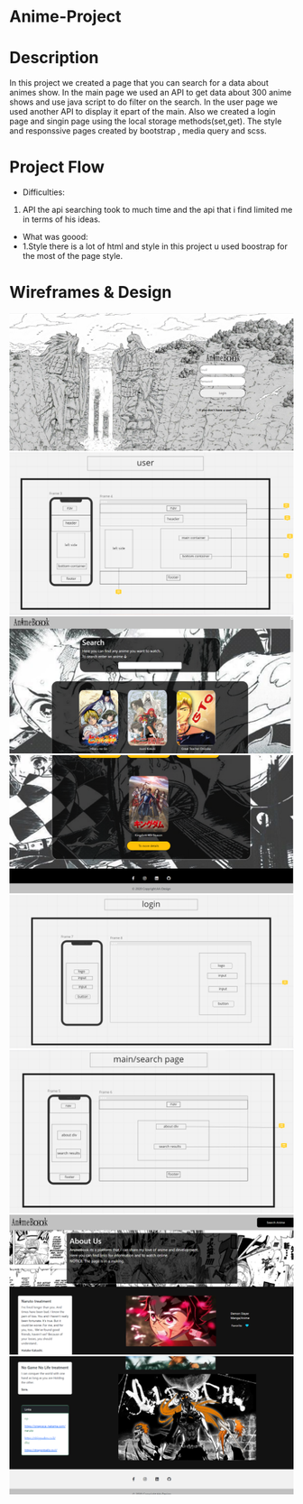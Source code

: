 # Anime-Project
# Description
In this project we created a page that you can search for a data about animes show.
In the main page we used an API to get data about 300 anime shows and use java script to do filter on the search.
In the user page we used another API to display it epart of the main.
Also we created a login page and singin page using the local storage methods(set,get).
The style and responssive pages created by bootstrap , media query and scss.
# Project Flow
* Difficulties:
1. API the api searching took to much time and the api that i find limited me in terms of his ideas.
* What was goood:
* 1.Style there is a lot of html and style in this project u used boostrap for the most of the page style.
# Wireframes & Design
![Wireframe - 1](https://github.com/avishayavr/Anime-Project/blob/main/screen%20shots%20two/screenshotlogin.png)
![Wireframe - 1](https://github.com/avishayavr/Anime-Project/blob/main/screen%20shots%20two/screenshotone.png)
![Wireframe - 1](https://github.com/avishayavr/Anime-Project/blob/main/screen%20shots%20two/screenshotsearch.png)
![Wireframe - 1](https://github.com/avishayavr/Anime-Project/blob/main/screen%20shots%20two/screenshotsearchtwo.png)
![Wireframe - 1](https://github.com/avishayavr/Anime-Project/blob/main/screen%20shots%20two/screenshotthree.png)
![Wireframe - 1](https://github.com/avishayavr/Anime-Project/blob/main/screen%20shots%20two/screenshottwo.png)
![Wireframe - 1](https://github.com/avishayavr/Anime-Project/blob/main/screen%20shots%20two/screenshotuser.png)
![Wireframe - 1](https://github.com/avishayavr/Anime-Project/blob/main/screen%20shots%20two/screenshotusertwo.png)
